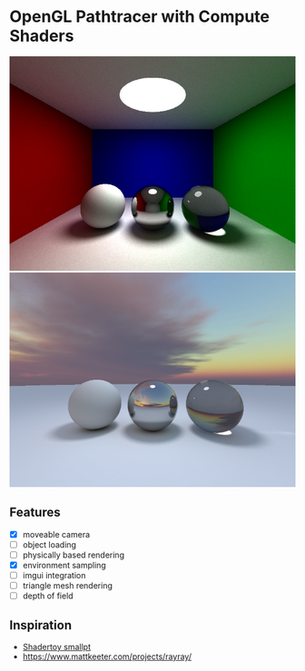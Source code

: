 # OpenGL Pathtracer with Compute Shaders

![](renders/render_800x600_1700764291_18109.png)
![](renders/render_800x600_1700764185_306380.png)

## Features

-   [x] moveable camera
-   [ ] object loading
-   [ ] physically based rendering
-   [x] environment sampling
-   [ ] imgui integration
-   [ ] triangle mesh rendering
-   [ ] depth of field

## Inspiration

-   [Shadertoy smallpt](https://www.shadertoy.com/view/4sfGDB)
-   https://www.mattkeeter.com/projects/rayray/
